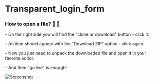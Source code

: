 # Transparent_login_form

<h3>How to open a file? 👀 👀</h3>
<p>- On the right side you will find the "clone or download" button - click it.</p>
<p>- An item should appear with the "Download ZIP" option - click again.</p>
<p>- Now you just need to unpack the downloaded file and open it in your favorite editor.</p>
<p>- And then "go live" is enough!</p>
  
 ![Screenshot](https://user-images.githubusercontent.com/53143114/116798416-7d3d3100-aaef-11eb-94df-ed830ed28e80.jpeg)

